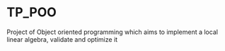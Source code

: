 # TP_POO
Project of Object oriented programming which aims to implement a local linear algebra, validate and optimize it
